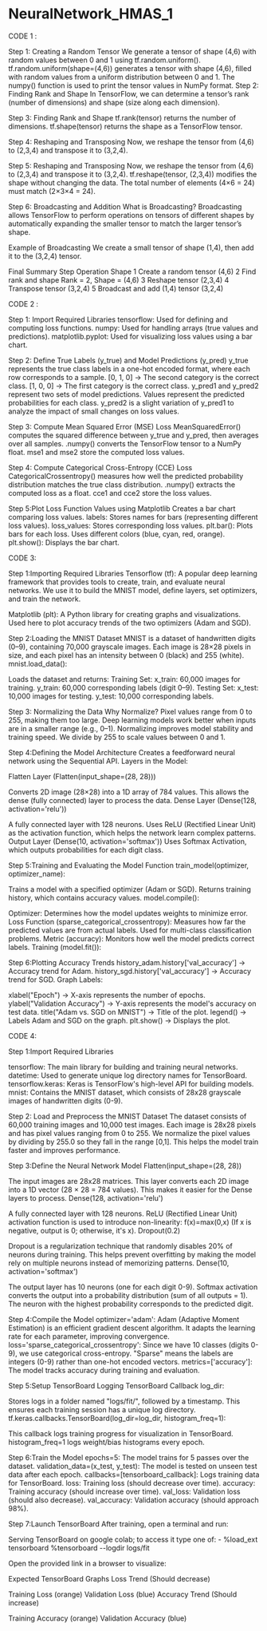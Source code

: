 # NeuralNetwork_HMAS_1

CODE 1 :

Step 1: Creating a Random Tensor
We generate a tensor of shape (4,6) with random values between 0 and 1 using tf.random.uniform().
tf.random.uniform(shape=(4,6)) generates a tensor with shape (4,6), filled with random values from a uniform distribution between 0 and 1.
The numpy() function is used to print the tensor values in NumPy format.
Step 2: Finding Rank and Shape
In TensorFlow, we can determine a tensor’s rank (number of dimensions) and shape (size along each dimension).

Step 3: Finding Rank and Shape
tf.rank(tensor) returns the number of dimensions.
tf.shape(tensor) returns the shape as a TensorFlow tensor.

Step 4: Reshaping and Transposing
Now, we reshape the tensor from (4,6) to (2,3,4) and transpose it to (3,2,4).

Step 5: Reshaping and Transposing
Now, we reshape the tensor from (4,6) to (2,3,4) and transpose it to (3,2,4).
tf.reshape(tensor, (2,3,4)) modifies the shape without changing the data.
The total number of elements (4×6 = 24) must match (2×3×4 = 24).

Step 6: Broadcasting and Addition
What is Broadcasting?
Broadcasting allows TensorFlow to perform operations on tensors of different shapes by automatically expanding the smaller tensor to match the larger tensor’s shape.

Example of Broadcasting
We create a small tensor of shape (1,4), then add it to the (3,2,4) tensor.

Final Summary
Step	Operation	Shape
1	Create a random tensor	(4,6)
2	Find rank and shape	Rank = 2, Shape = (4,6)
3	Reshape tensor	(2,3,4)
4	Transpose tensor	(3,2,4)
5	Broadcast and add (1,4) tensor	(3,2,4)



CODE 2 :

Step 1: Import Required Libraries
tensorflow: Used for defining and computing loss functions.
numpy: Used for handling arrays (true values and predictions).
matplotlib.pyplot: Used for visualizing loss values using a bar chart.

Step 2: Define True Labels (y_true) and Model Predictions (y_pred)
y_true represents the true class labels in a one-hot encoded format, where each row corresponds to a sample.
[0, 1, 0] → The second category is the correct class.
[1, 0, 0] → The first category is the correct class.
y_pred1 and y_pred2 represent two sets of model predictions.
Values represent the predicted probabilities for each class.
y_pred2 is a slight variation of y_pred1 to analyze the impact of small changes on loss values.

Step 3: Compute Mean Squared Error (MSE) Loss
MeanSquaredError() computes the squared difference between y_true and y_pred, then averages over all samples.
.numpy() converts the TensorFlow tensor to a NumPy float.
mse1 and mse2 store the computed loss values.

Step 4: Compute Categorical Cross-Entropy (CCE) Loss
CategoricalCrossentropy() measures how well the predicted probability distribution matches the true class distribution.
.numpy() extracts the computed loss as a float.
cce1 and cce2 store the loss values.

Step 5:Plot Loss Function Values using Matplotlib
Creates a bar chart comparing loss values.
labels: Stores names for bars (representing different loss values).
loss_values: Stores corresponding loss values.
plt.bar():
Plots bars for each loss.
Uses different colors (blue, cyan, red, orange).
plt.show(): Displays the bar chart.


CODE 3:

Step 1:Importing Required Libraries
Tensorflow (tf):
A popular deep learning framework that provides tools to create, train, and evaluate neural networks.
We use it to build the MNIST model, define layers, set optimizers, and train the network.

Matplotlib (plt):
A Python library for creating graphs and visualizations.
Used here to plot accuracy trends of the two optimizers (Adam and SGD).

Step 2:Loading the MNIST Dataset
MNIST is a dataset of handwritten digits (0–9), containing 70,000 grayscale images.
Each image is 28×28 pixels in size, and each pixel has an intensity between 0 (black) and 255 (white).
mnist.load_data():

Loads the dataset and returns:
Training Set:
x_train: 60,000 images for training.
y_train: 60,000 corresponding labels (digit 0–9).
Testing Set:
x_test: 10,000 images for testing.
y_test: 10,000 corresponding labels.

Step 3: Normalizing the Data
Why Normalize?
Pixel values range from 0 to 255, making them too large.
Deep learning models work better when inputs are in a smaller range (e.g., 0–1).
Normalizing improves model stability and training speed.
We divide by 255 to scale values between 0 and 1.

Step 4:Defining the Model Architecture
Creates a feedforward neural network using the Sequential API.
Layers in the Model:

Flatten Layer (Flatten(input_shape=(28, 28)))

Converts 2D image (28×28) into a 1D array of 784 values.
This allows the dense (fully connected) layer to process the data.
Dense Layer (Dense(128, activation='relu'))

A fully connected layer with 128 neurons.
Uses ReLU (Rectified Linear Unit) as the activation function, which helps the network learn complex patterns.
Output Layer (Dense(10, activation='softmax'))
Uses Softmax Activation, which outputs probabilities for each digit class.

Step 5:Training and Evaluating the Model
Function train_model(optimizer, optimizer_name):

Trains a model with a specified optimizer (Adam or SGD).
Returns training history, which contains accuracy values.
model.compile():

Optimizer:
Determines how the model updates weights to minimize error.
Loss Function (sparse_categorical_crossentropy):
Measures how far the predicted values are from actual labels.
Used for multi-class classification problems.
Metric (accuracy):
Monitors how well the model predicts correct labels.
Training (model.fit()):

Step 6:Plotting Accuracy Trends
history_adam.history['val_accuracy'] → Accuracy trend for Adam.
history_sgd.history['val_accuracy'] → Accuracy trend for SGD.
Graph Labels:

xlabel("Epoch") → X-axis represents the number of epochs.
ylabel("Validation Accuracy") → Y-axis represents the model's accuracy on test data.
title("Adam vs. SGD on MNIST") → Title of the plot.
legend() → Labels Adam and SGD on the graph.
plt.show() → Displays the plot.



CODE 4:

Step 1:Import Required Libraries

tensorflow: The main library for building and training neural networks.
datetime: Used to generate unique log directory names for TensorBoard.
tensorflow.keras: Keras is TensorFlow's high-level API for building models.
mnist: Contains the MNIST dataset, which consists of 28x28 grayscale images of handwritten digits (0-9).

Step 2: Load and Preprocess the MNIST Dataset
The dataset consists of 60,000 training images and 10,000 test images.
Each image is 28x28 pixels and has pixel values ranging from 0 to 255.
We normalize the pixel values by dividing by 255.0 so they fall in the range [0,1]. This helps the model train faster and improves performance.

Step 3:Define the Neural Network Model
Flatten(input_shape=(28, 28))

The input images are 28x28 matrices.
This layer converts each 2D image into a 1D vector (28 × 28 = 784 values).
This makes it easier for the Dense layers to process.
Dense(128, activation='relu')

A fully connected layer with 128 neurons.
ReLU (Rectified Linear Unit) activation function is used to introduce non-linearity:
f(x)=max(0,x) (If x is negative, output is 0; otherwise, it's x).
Dropout(0.2)

Dropout is a regularization technique that randomly disables 20% of neurons during training.
This helps prevent overfitting by making the model rely on multiple neurons instead of memorizing patterns.
Dense(10, activation='softmax')

The output layer has 10 neurons (one for each digit 0-9).
Softmax activation converts the output into a probability distribution (sum of all outputs = 1).
The neuron with the highest probability corresponds to the predicted digit.

Step 4:Compile the Model
optimizer='adam':
Adam (Adaptive Moment Estimation) is an efficient gradient descent algorithm.
It adapts the learning rate for each parameter, improving convergence.
loss='sparse_categorical_crossentropy':
Since we have 10 classes (digits 0-9), we use categorical cross-entropy.
"Sparse" means the labels are integers (0-9) rather than one-hot encoded vectors.
metrics=['accuracy']:
The model tracks accuracy during training and evaluation.

Step 5:Setup TensorBoard Logging
TensorBoard Callback
log_dir:

Stores logs in a folder named "logs/fit/", followed by a timestamp.
This ensures each training session has a unique log directory.
tf.keras.callbacks.TensorBoard(log_dir=log_dir, histogram_freq=1):

This callback logs training progress for visualization in TensorBoard.
histogram_freq=1 logs weight/bias histograms every epoch.

Step 6:Train the Model
epochs=5: The model trains for 5 passes over the dataset.
validation_data=(x_test, y_test): The model is tested on unseen test data after each epoch.
callbacks=[tensorboard_callback]: Logs training data for TensorBoard.
loss: Training loss (should decrease over time).
accuracy: Training accuracy (should increase over time).
val_loss: Validation loss (should also decrease).
val_accuracy: Validation accuracy (should approach 98%).

Step 7:Launch TensorBoard
After training, open a terminal and run:

Serving TensorBoard on google colab; to access it type one of:
    - %load_ext tensorboard
      %tensorboard --logdir logs/fit
      
Open the provided link in a browser to visualize:

Expected TensorBoard Graphs
Loss Trend (Should decrease)

Training Loss (orange)
Validation Loss (blue)
Accuracy Trend (Should increase)

Training Accuracy (orange)
Validation Accuracy (blue)
